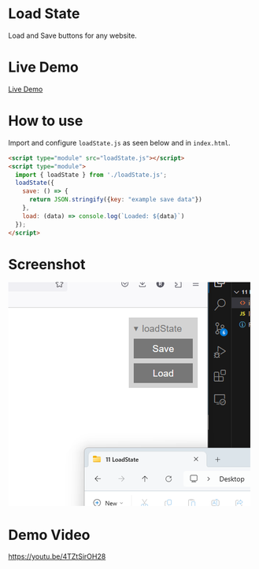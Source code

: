 # Load State

 Load and Save buttons for any website. 

# Live Demo

[Live Demo](https://strawstack.github.io/LoadState/)

# How to use

Import and configure `loadState.js` as seen below and in `index.html`.

```html
<script type="module" src="loadState.js"></script>
<script type="module">
  import { loadState } from './loadState.js';
  loadState({ 
    save: () => {
      return JSON.stringify({key: "example save data"})
    }, 
    load: (data) => console.log(`Loaded: ${data}`)
  });
</script>
```


# Screenshot

![](./screenshot.png)

# Demo Video

https://youtu.be/4TZtSirOH28
